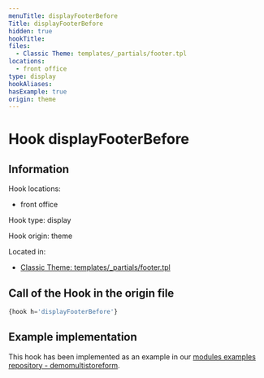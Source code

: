 ```yaml
---
menuTitle: displayFooterBefore
Title: displayFooterBefore
hidden: true
hookTitle: 
files:
  - Classic Theme: templates/_partials/footer.tpl
locations:
  - front office
type: display
hookAliases:
hasExample: true
origin: theme
---
```


# Hook displayFooterBefore

## Information

Hook locations: 
  - front office

Hook type: display

Hook origin: theme

Located in: 
  - [Classic Theme: templates/_partials/footer.tpl](https://github.com/PrestaShop/classic-theme/blob/develop/templates/_partials/footer.tpl)

## Call of the Hook in the origin file

```php
{hook h='displayFooterBefore'}
```

## Example implementation

This hook has been implemented as an example in our [modules examples repository - demomultistoreform](https://github.com/PrestaShop/example-modules/tree/master/demomultistoreform).